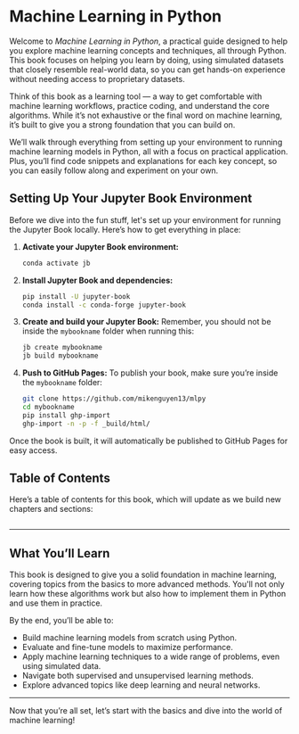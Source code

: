 # Machine Learning in Python

Welcome to *Machine Learning in Python*, a practical guide designed to help you explore machine learning concepts and techniques, all through Python. This book focuses on helping you learn by doing, using simulated datasets that closely resemble real-world data, so you can get hands-on experience without needing access to proprietary datasets. 

Think of this book as a learning tool — a way to get comfortable with machine learning workflows, practice coding, and understand the core algorithms. While it’s not exhaustive or the final word on machine learning, it’s built to give you a strong foundation that you can build on.

We’ll walk through everything from setting up your environment to running machine learning models in Python, all with a focus on practical application. Plus, you’ll find code snippets and explanations for each key concept, so you can easily follow along and experiment on your own.

## Setting Up Your Jupyter Book Environment

Before we dive into the fun stuff, let's set up your environment for running the Jupyter Book locally. Here’s how to get everything in place:

1. **Activate your Jupyter Book environment:**
    ```bash
    conda activate jb
    ```

2. **Install Jupyter Book and dependencies:**
    ```bash
    pip install -U jupyter-book
    conda install -c conda-forge jupyter-book
    ```

3. **Create and build your Jupyter Book:**
    Remember, you should not be inside the `mybookname` folder when running this:
    ```bash
    jb create mybookname
    jb build mybookname
    ```

4. **Push to GitHub Pages:**
    To publish your book, make sure you’re inside the `mybookname` folder:
    ```bash
    git clone https://github.com/mikenguyen13/mlpy
    cd mybookname
    pip install ghp-import
    ghp-import -n -p -f _build/html/
    ```

Once the book is built, it will automatically be published to GitHub Pages for easy access.

## Table of Contents

Here’s a table of contents for this book, which will update as we build new chapters and sections:

```{tableofcontents}
```

---

## What You’ll Learn

This book is designed to give you a solid foundation in machine learning, covering topics from the basics to more advanced methods. You'll not only learn how these algorithms work but also how to implement them in Python and use them in practice.

By the end, you’ll be able to:

- Build machine learning models from scratch using Python.
- Evaluate and fine-tune models to maximize performance.
- Apply machine learning techniques to a wide range of problems, even using simulated data.
- Navigate both supervised and unsupervised learning methods.
- Explore advanced topics like deep learning and neural networks.

---

Now that you’re all set, let’s start with the basics and dive into the world of machine learning!